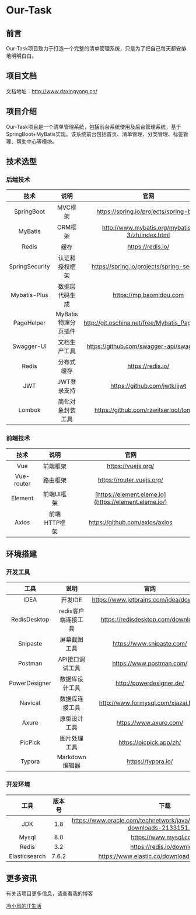 # Our-Task

## 前言

Our-Task项目致力于打造一个完整的清单管理系统，只是为了把自己每天都安排地明明白白。

## 项目文档

文档地址：http://www.daxingyong.cn/

## 项目介绍

Our-Task项目是一个清单管理系统，包括前台系统使用及后台管理系统，基于SpringBoot+MyBatis实现。该系统前台包括首页、清单管理、分类管理、标签管理、帮助中心等模块。

## 技术选型

### 后端技术

|      技术      |        说明         |                      官网                      |
| :------------: | :-----------------: | :--------------------------------------------: |
|   SpringBoot   |       MVC框架       |     https://spring.io/projects/spring-boot     |
|    MyBatis     |       ORM框架       | http://www.mybatis.org/mybatis-3/zh/index.html |
|     Redis      |        缓存         |               https://redis.io/                |
| SpringSecurity |   认证和授权框架    |   https://spring.io/projects/spring-security   |
|  Mybatis-Plus  |   数据层代码生成    |            https://mp.baomidou.com             |
|   PageHelper   | MyBatis物理分页插件 | http://git.oschina.net/free/Mybatis_PageHelper |
|   Swagger-UI   |    文档生产工具     |   https://github.com/swagger-api/swagger-ui    |
|     Redis      |     分布式缓存      |               https://redis.io/                |
|      JWT       |     JWT登录支持     |          https://github.com/jwtk/jjwt          |
|     Lombok     |  简化对象封装工具   |     https://github.com/rzwitserloot/lombok     |

### 前端技术

|    技术    |     说明     |                         官网                          |
| :--------: | :----------: | :---------------------------------------------------: |
|    Vue     |   前端框架   |                  https://vuejs.org/                   |
| Vue-router |   路由框架   |               https://router.vuejs.org/               |
|  Element   |  前端UI框架  | [https://element.eleme.io](https://element.eleme.io/) |
|   Axios    | 前端HTTP框架 |            https://github.com/axios/axios             |

## 环境搭建

### 开发工具

|     工具      |        说明         |                  官网                   |
| :-----------: | :-----------------: | :-------------------------------------: |
|     IDEA      |       开发IDE       | https://www.jetbrains.com/idea/download |
| RedisDesktop  | redis客户端连接工具 |    https://redisdesktop.com/download    |
|   Snipaste    |    屏幕截图工具     |        https://www.snipaste.com/        |
|    Postman    |   API接口调试工具   |        https://www.postman.com/         |
| PowerDesigner |   数据库设计工具    |        http://powerdesigner.de/         |
|    Navicat    |   数据库连接工具    |   http://www.formysql.com/xiazai.html   |
|     Axure     |    原型设计工具     |         https://www.axure.com/          |
|    PicPick    |    图片处理工具     |         https://picpick.app/zh/         |
|    Typora     |   Markdown编辑器    |           https://typora.io/            |

### 开发环境

|     工具      | 版本号 |                             下载                             |
| :-----------: | :----: | :----------------------------------------------------------: |
|      JDK      |  1.8   | https://www.oracle.com/technetwork/java/javase/downloads/jdk8-downloads-2133151.html |
|     Mysql     |  8.0   |                    https://www.mysql.com/                    |
|     Redis     |  3.2   |                  https://redis.io/download                   |
| Elasticsearch | 7.6.2  |        https://www.elastic.co/downloads/elasticsearch        |

## 更多资讯

有关该项目更多信息，请查看我的博客

[冷小风的IT生活](http://www.daxingyong.cn/)
